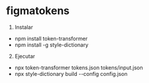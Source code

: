 # figmatokens

1. Instalar 
  * npm install token-transformer
  * npm install -g style-dictionary

2. Ejecutar
  * npx token-transformer tokens.json tokens/input.json
  * npx style-dictionary build --config config.json
